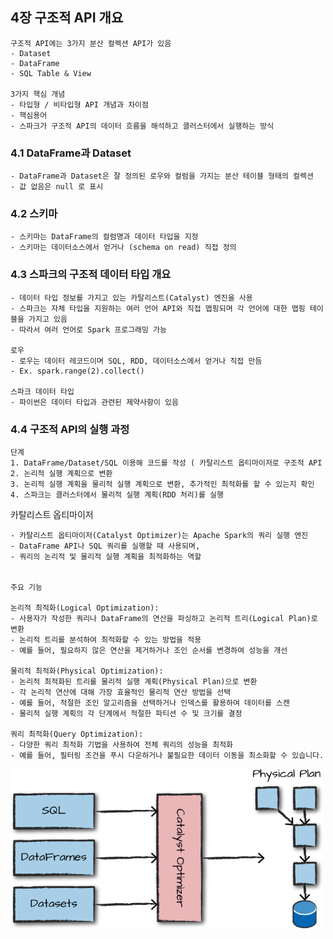 
## 4장 구조적 API 개요

```commandline
구조적 API에는 3가지 분산 컬렉션 API가 있음
- Dataset
- DataFrame
- SQL Table & View

3가지 핵심 개념
- 타입형 / 비타입형 API 개념과 차이점
- 핵심용어
- 스파크가 구조적 API의 데이터 흐름을 해석하고 클러스터에서 실행하는 방식
```

### 4.1 DataFrame과 Dataset
```commandline
- DataFrame과 Dataset은 잘 정의된 로우와 컬럼을 가지는 분산 테이블 형태의 컬렉션
- 값 없음은 null 로 표시
```

### 4.2 스키마
```commandline
- 스키마는 DataFrame의 컬럼명과 데이터 타입을 지정
- 스키마는 데이터소스에서 얻거나 (schema on read) 직접 정의
```

### 4.3 스파크의 구조적 데이터 타입 개요
```commandline
- 데이터 타입 정보를 가지고 있는 카탈리스트(Catalyst) 엔진을 사용
- 스파크는 자체 타입을 지원하는 여러 언어 API와 직접 맵핑되며 각 언어에 대한 맵핑 테이블을 가지고 있음
- 따라서 여러 언어로 Spark 프로그래밍 가능

로우
- 로우는 데이터 레코드이며 SQL, RDD, 데이터소스에서 얻거나 직접 만듬
- Ex. spark.range(2).collect()

스파크 데이터 타입
- 파이썬은 데이터 타입과 관련된 제약사항이 있음
```

### 4.4 구조적 API의 실행 과정
```commandline
단계
1. DataFrame/Dataset/SQL 이용해 코드를 작성 ( 카탈리스트 옵티마이저로 구조적 API
2. 논리적 실행 계획으로 변환
3. 논리적 실행 계획을 물리적 실행 계획으로 변환, 추가적인 최적화를 할 수 있는지 확인
4. 스파크는 클러스터에서 물리적 실행 계획(RDD 처리)를 실행
```

카탈리스트 옵티마이저 
```commandline
- 카탈리스트 옵티마이저(Catalyst Optimizer)는 Apache Spark의 쿼리 실행 엔진
- DataFrame API나 SQL 쿼리를 실행할 때 사용되며, 
- 쿼리의 논리적 및 물리적 실행 계획을 최적화하는 역할


주요 기능

논리적 최적화(Logical Optimization):
- 사용자가 작성한 쿼리나 DataFrame의 연산을 파싱하고 논리적 트리(Logical Plan)로 변환
- 논리적 트리를 분석하여 최적화할 수 있는 방법을 적용
- 예를 들어, 필요하지 않은 연산을 제거하거나 조인 순서를 변경하여 성능을 개선

물리적 최적화(Physical Optimization):
- 논리적 최적화된 트리를 물리적 실행 계획(Physical Plan)으로 변환
- 각 논리적 연산에 대해 가장 효율적인 물리적 연산 방법을 선택
- 예를 들어, 적절한 조인 알고리즘을 선택하거나 인덱스를 활용하여 데이터를 스캔
- 물리적 실행 계획의 각 단계에서 적절한 파티션 수 및 크기를 결정

쿼리 최적화(Query Optimization):
- 다양한 쿼리 최적화 기법을 사용하여 전체 쿼리의 성능을 최적화
- 예를 들어, 필터링 조건을 푸시 다운하거나 불필요한 데이터 이동을 최소화할 수 있습니다.
```
<img src="./image/4-1.png" width="500">

